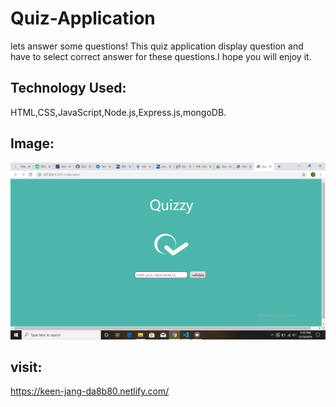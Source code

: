 

# Quiz-Application
 lets answer some questions! This quiz application display question and have to select correct answer for these questions.I hope you will enjoy it.
## Technology Used:
HTML,CSS,JavaScript,Node.js,Express.js,mongoDB.
## Image:
![alt text](images/quiz_homepage.png)
## visit:
https://keen-jang-da8b80.netlify.com/
